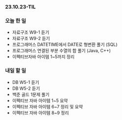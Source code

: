 ### 23.10.23-TIL
### 오늘 한 일
- 자료구조 W9-1 듣기
- 자료구조 W9-2 듣기
- 프로그래머스 DATETIME에서 DATE로 형변환 풀기 (SQL)
- 프로그래머스 연결된 부분 수열의 합 풀기 (Java, C++)
- 이펙티브자바 아이템 1~5까지 정리

### 내일 할 일
- DB W5-1 듣기
- DB W5-2 듣기
- 백준 골드 1문제 풀기
- 이펙티브 자바 아이템 1~5 요약
- 이펙티브 자바 아이템 6~7 정리 및 요약
- 이펙티브 자바 아이템 8~9 정리
